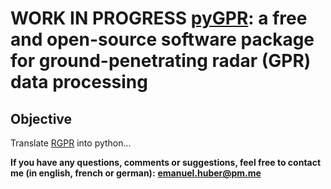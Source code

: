 # WORK IN PROGRESS [pyGPR](http://emanuelhuber.github.io/pyGPR): a free and open-source software package for ground-penetrating radar (GPR) data processing

## Objective

Translate [RGPR](http://emanuelhuber.github.io/RGPR) into python...


**If you have any questions, comments or suggestions, feel free to contact me (in english, french or german):**
**emanuel.huber@pm.me**

